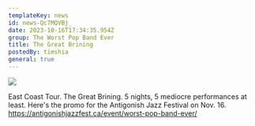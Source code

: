 ```yaml
---
templateKey: news
id: news-Qc7MQVBj_
date: 2023-10-16T17:34:35.954Z
group: The Worst Pop Band Ever
title: The Great Brining
postedBy: timshia
general: true
---
```

![](https://scontent.fyto1-2.fna.fbcdn.net/v/t39.30808-6/229075376_10159696452136823_5783079907651973536_n.jpg?_nc_cat=108&ccb=1-7&_nc_sid=5f2048&_nc_ohc=uYRWEfp754cAX8y1AnN&_nc_ht=scontent.fyto1-2.fna&oh=00_AfCSF51vvk_vS0LrHodvEWMhCV6CzNh5kwUtvpw-oemIQw&oe=65324A3F)

E﻿ast Coast Tour. The Great Brining. 5 nights, 5 mediocre performances at least. Here's the promo for the Antigonish Jazz Festival on Nov. 16. <https://antigonishjazzfest.ca/event/worst-pop-band-ever/>